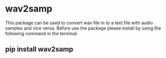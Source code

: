 # wav2samp
This package can be used to convert wav file in to a text file with audio samples and vice versa.
Before use the package please install by using the following command in the terminal.

  ## pip install wav2samp
